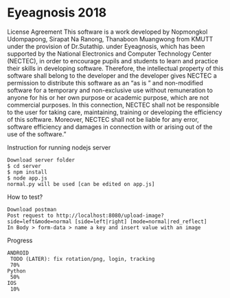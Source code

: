 # Eyeagnosis 2018
   License Agreement
      This software is a work developed by Nopmongkol Udompapong, Sirapat Na Ranong, Thanaboon Muangwong from KMUTT under the    provision of Dr.Sutathip. under Eyeagnosis, which has
   been supported by the National Electronics and Computer Technology Center (NECTEC), in
   order to encourage pupils and students to learn and practice their skills in developing
   software. Therefore, the intellectual property of this software shall belong to the developer
   and the developer gives NECTEC a permission to distribute this software as an “as is ” and
   non-modified software for a temporary and non-exclusive use without remuneration to
   anyone for his or her own purpose or academic purpose, which are not commercial
   purposes. In this connection, NECTEC shall not be responsible to the user for taking care,
   maintaining, training or developing the efficiency of this software. Moreover, NECTEC shall not
   be liable for any error, software efficiency and damages in connection with or arising out of
   the use of the software.”
   
   Instruction for running nodejs server
    
    Download server folder
    $ cd server
    $ npm install
    $ node app.js
    normal.py will be used [can be edited on app.js]
    
   How to test?
       
    Download postman
    Post request to http://localhost:8080/upload-image?side=left&mode=normal [side=left|right] [mode=normal|red_reflect]
    In Body > form-data > name a key and insert value with an image
  
  
   Progress
   
    ANDROID
     TODO (LATER): fix rotation/png, login, tracking
     70%
    Python
     50% 
    IOS
     10%
      
      
      
